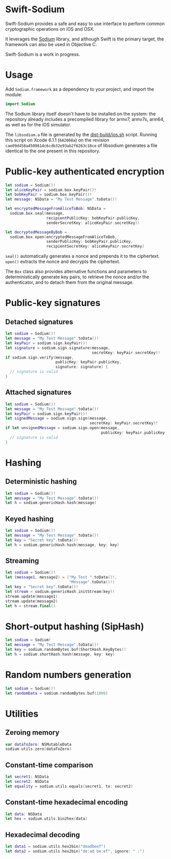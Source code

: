 Swift-Sodium
=============

Swift-Sodium provides a safe and easy to use interface to perform
common cryptographic operations on iOS and OSX.

It leverages the [Sodium](http://libsodium.org/doc/) library, and
although Swift is the primary target, the framework can also be used in
Objective C.

Swift-Sodium is a work in progress.

Usage
=====

Add `Sodium.framework` as a dependency to your project, and import the module:
```swift
import Sodium
```

The Sodium library itself doesn't have to be installed on the system: the
repository already includes a precompiled library for armv7, armv7s,
arm64, as well as for the iOS simulator.

The `libsodium.a` file is generated by the
[dist-build/ios.sh](https://github.com/jedisct1/libsodium/blob/master/dist-build/ios.sh)
script. Running this script on Xcode 6.1.1 (`6A2008a`) on the revision
`cae09d458a4509614c6cdb32e93ab2f6263c18ce` of libsodium generates a file
identical to the one present in this repository.

Public-key authenticated encryption
===================================

```swift
let sodium = Sodium()!
let aliceKeyPair = sodium.box.keyPair()!
let bobKeyPair = sodium.box.keyPair()!
let message: NSData = "My Test Message".toData()!

let encryptedMessageFromAliceToBob: NSData =
  sodium.box.seal(message,
                  recipientPublicKey: bobKeyPair.publicKey,
                  senderSecretKey: aliceKeyPair.secretKey)!

let decryptedMessageByBob =
  sodium.box.open(encryptedMessageFromAliceToBob,
                  senderPublicKey: bobKeyPair.publicKey,
                  recipientSecretKey: aliceKeyPair.secretKey)
```

`seal()` automatically generates a nonce and prepends it to the
ciphertext. `open()` extracts the nonce and decrypts the ciphertext.

The `Box` class also provides alternative functions and parameters to
deterministically generate key pairs, to retrieve the nonce and/or the
authenticator, and to detach them from the original message.

Public-key signatures
=====================

Detached signatures
-------------------

```swift
let sodium = Sodium()!
let message = "My Test Message".toData()!
let keyPair = sodium.sign.keyPair()!
let signature = sodium.sign.signature(message,
                                      secretKey: keyPair.secretKey)!
if sodium.sign.verify(message,
                      publicKey: keyPair.publicKey,
                      signature: signature) {
  // signature is valid
}
```

Attached signatures
-------------------

```swift
let sodium = Sodium()!
let message = "My Test Message".toData()!
let keyPair = sodium.sign.keyPair()!
let signedMessage = sodium.sign.sign(message,
                                     secretKey: keyPair.secretKey)!
if let unsignedMessage = sodium.sign.open(message,
                                          publicKey: keyPair.publicKey) {
  // signature is valid
}
```

Hashing
=======

Deterministic hashing
---------------------

```swift
let sodium = Sodium()!
let message = "My Test Message".toData()!
let h = sodium.genericHash.hash(message)
```

Keyed hashing
-------------

```swift
let sodium = Sodium()!
let message = "My Test Message".toData()!
let key = "Secret key".toData()!
let h = sodium.genericHash.hash(message, key: key)
```

Streaming
---------

```swift
let sodium = Sodium()!
let (message1, message2) = ("My Test ".toData()!,
                            "Message".toData()!)
let key = "Secret key".toData()!
let stream = sodium.genericHash.initStream(key)!
stream.update(message1)
stream.update(message2)
let h = stream.final()
```

Short-output hashing (SipHash)
==============================

```swift
let sodium = Sodium!
let message = "My Test Message".toData()!
let key = sodium.randomBytes.buf(ShortHash.KeyBytes)!
let h = sodium.shortHash.hash(message, key: key)
```

Random numbers generation
=========================

```swift
let sodium = Sodium()!
let randomData = sodium.randomBytes.buf(1000)
```

Utilities
=========

Zeroing memory
--------------

```swift
var dataToZero: NSMutableData
sodium.utils.zero(dataToZero)
```

Constant-time comparison
------------------------

```swift
let secret1: NSData
let secret2: NSData
let equality = sodium.utils.equals(secret1, to: secret2)
```

Constant-time hexadecimal encoding
----------------------------------

```swift
let data: NSData
let hex = sodium.utils.bin2hex(data)
```

Hexadecimal decoding
--------------------

```swift
let data1 = sodium.utils.hex2bin("deadbeef")
let data2 = sodium.utils.hex2bin("de:ad be:ef", ignore: " :")
```
